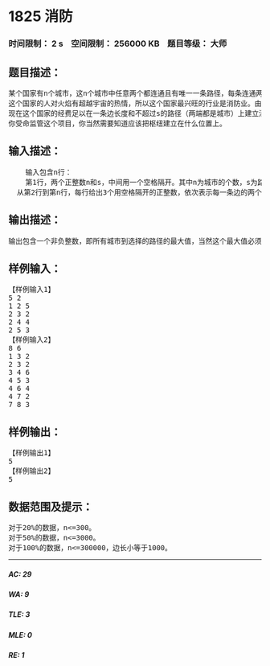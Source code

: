 # 1825 消防   
### 时间限制： 2 s&nbsp;&nbsp;&nbsp;&nbsp;空间限制： 256000 KB&nbsp;&nbsp;&nbsp;&nbsp;题目等级： 大师  
## 题目描述：  

<pre>
某个国家有n个城市，这n个城市中任意两个都连通且有唯一一条路径，每条连通两个城市的道路的长度为zi(zi<=1000)。
这个国家的人对火焰有超越宇宙的热情，所以这个国家最兴旺的行业是消防业。由于政府对国民的热情忍无可忍（大量的消防经费开销）可是却又无可奈何（总统竞选的国民支持率），所以只能想尽方法提高消防能力。
现在这个国家的经费足以在一条边长度和不超过s的路径（两端都是城市）上建立消防枢纽，为了尽量提高枢纽的利用率，要求其他所有城市到这条路径的距离的最大值最小。
你受命监管这个项目，你当然需要知道应该把枢纽建立在什么位置上。
</pre>
  
  
## 输入描述：  

<pre>
    输入包含n行：  
    第1行，两个正整数n和s，中间用一个空格隔开。其中n为城市的个数，s为路径长度的上界。设结点编号以此为1，2，……，n。  
  从第2行到第n行，每行给出3个用空格隔开的正整数，依次表示每一条边的两个端点编号和长度。例如，“2 4 7”表示连接结点2与4的边的长度为7。
</pre>
  
  
## 输出描述：  

<pre>
输出包含一个非负整数，即所有城市到选择的路径的最大值，当然这个最大值必须是所有方案中最小的。
</pre>
  
  
## 样例输入：  

<pre>
【样例输入1】
5 2  
1 2 5  
2 3 2  
2 4 4  
2 5 3 
【样例输入2】
8 6  
1 3 2  
2 3 2   
3 4 6  
4 5 3  
4 6 4  
4 7 2  
7 8 3  
</pre>
  
  
## 样例输出：  

<pre>
【样例输出1】
5
【样例输出2】
5
</pre>
  
  
## 数据范围及提示：  

<pre>
对于20%的数据，n<=300。
对于50%的数据，n<=3000。
对于100%的数据，n<=300000，边长小等于1000。 
</pre>
  
  
***  

##### AC: 29  
##### WA: 9  
##### TLE: 3  
##### MLE: 0  
##### RE: 1  
